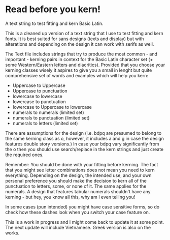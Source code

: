 # Read before you kern!
A text string to test fitting and kern Basic Latin.

This is a cleaned up version of a text string that I use to test fitting and kern fonts. It is best suited for sans designs (texts and display) but with alterations and depending on the design it can work with serifs as well. 

The Text file includes strings that try to produce the most common - and important - kerning pairs in context for the Basic Latin character set (+ some Western/Eastern letters and diacritics). Provided that you choose your kerning classes wisely it aspires to give you a small in lenght but quite comprehensive set of words and examples which will help you kern:

- Uppercase to Uppercase
- Uppercase to punctuation
- lowercase to lowercase
- lowercase to punctuation 
- lowercase to Uppercase to lowercase
- numerals to numerals (limited set)
- numerals to punctuation (limited set)
- numerals to letters (limited set)

There are assumptions for the design (i.e. bdpq are presumed to belong to the same kerning class as o, however, it includes a and g in case the design features double story versions.) In case your bdpq vary significantly from the o then you should use search/replace in the kern strings and just create the required ones. 

Remember: You should be done with your fitting before kerning. The fact that you might see letter combinations does not mean you need to kern everything. Depending on the design, the intended use, and your own personal preference you should make the decision to kern all of the punctuation to letters, some, or none of it. The same applies for the numerals. A design that features tabular numerals shouldn't have any kerning - but hey, you know all this, why am I even telling you!

In some cases (pun intended) you might have case sensitive forms, so do check how these dashes look when you switch your case feature on.

This is a work in progress and I might come back to update it at some point. The next update will include Vietnamese. Greek version is also on the works. 
